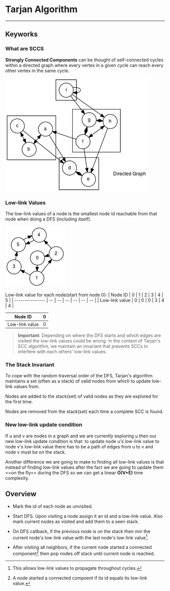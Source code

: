 #  Tarjan Algorithm
  
  
***
  
##  Keyworks
  
  
###  What are SCCS
  
  
**Strongly Connected Components** can be thought of self-connected cycles within a directed graph where every vertex in a given cycle can reach every other vertex in the same cycle.
  

![](../assets/fd126763de1bc63208bac44979efdd8f0.png?0.004513725473391572)  
  
###  Low-link Values
  
  
The low-link values of a node is the smallest node id reachable from that node when doing a DFS (including itself).
  

![](../assets/fd126763de1bc63208bac44979efdd8f1.png?0.924936541171933)  
  
Low-link value for each node(start from node 0):
| Node ID         | 0  | 1  | 2  | 3  | 4  | 5  |
| --------------- | -- | -- | -- | -- | -- | -- |
| Low-link value  | 0  | 0  | 0  | 3  | 4  | 4  |

| Node ID  | 0 |
| ------------- | ------------- |
| Low-link value  | 0  |

  
>**Important**: Depending on where the DFS starts and which edges are visited the low-link values could be wrong. In the context of Tarjan's SCC algorithm, we maintain an invariant that prevents SCCs to interfere with each others' low-link values.
  
###  The Stack Invariant
  
  
To cope with the random traversal order of the DFS, Tarjan's algorithm maintains a set (often as a stack) of valid nodes from which to update low-link values from.
  
Nodes are added to the stack(set) of valid nodes as they are explored for the first time.
  
Nodes are removed from the stack(set) each time a complete SCC is found. 
  
###  New low-link update condition
  
  
If u and v are nodes in a graph and we are currently exploring u then our new low-link update condition is that: to update node u's low-link value to node v's low-link value there has to be a path of edges from u to v and node v must be on the stack.
  
Another difference we are going to make to finding all low-link values is that instead of finding low-link values after the fact we are going to update them ==on the fly== during the DFS so we can get a linear **O(V+E)** time complexity.
  
##  Overview
  
  
- Mark the id of each node as unvisited.
  
- Start DFS. Upon visiting a node assign it an id and a low-link value. Also mark current nodes as visited and add them to a seen stack.
  
- On DFS callback, if the previous node is on the stack then min the current node's low-link value with the last node's low-link value[^1].
  
- After visiting all neighbors, if the current node started a connected component[^2] then pop nodes off stack until current node is reached.
  
[^1]: This allows low-link values to propagate throughout cycles.
[^2]: A node started a connected compoent if its id equals its low-link value.
  
  
